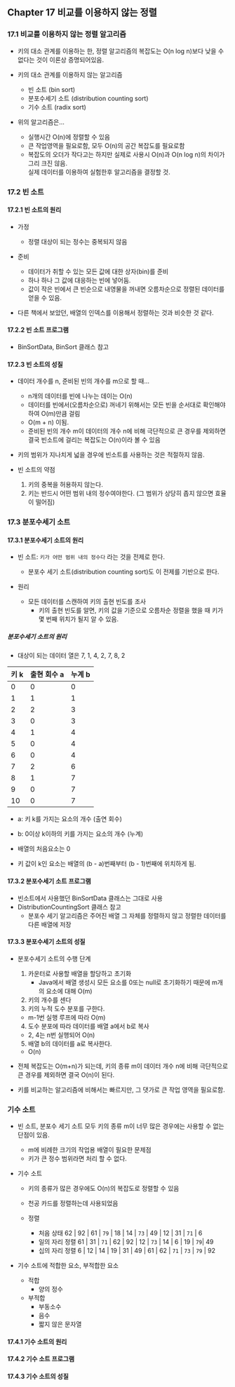 ##  Chapter 17 비교를 이용하지 않는 정렬 

### 17.1 비교를 이용하지 않는 정렬 알고리즘
* 키의 대소 관계를 이용하는 한, 정렬 알고리즘의 복잡도는 O(n log n)보다 낮을 수 없다는 것이 이론상 증명되어있음.
* 키의 대소 관계를 이용하지 않는 알고리즘
    * 빈 소트 (bin sort)
    * 분포수세기 소트 (distribution counting sort)
    * 기수 소트 (radix sort)
    
* 위의 알고리즘은...
    * 실행시간 O(n)에 정렬할 수 있음
    * 큰 작업영역을 필요로함, 모두 O(n)의 공간 복잡도를 필요로함
    * 복잡도의 오더가 작다고는 하지만 실제로 사용시 O(n)과 O(n log n)의 차이가 그리 크진 않음.  
      실제 데이터를 이용하여 실험한후 알고리즘을 결정할 것.    

      
### 17.2 빈 소트

#### 17.2.1 빈 소트의 원리
* 가정
    * 정렬 대상이 되는 정수는 중복되지 않음
    
* 준비
    * 데이터가 취할 수 있는 모든 값에 대한 상자(bin)를 준비 
    * 하나 하나 그 값에 대응하는 빈에 넣어둠.
    * 값이 작은 빈에서 큰 빈순으로 내영물을 꺼내면 오름차순으로 정렬된 데이터를 얻을 수 있음.
    
* 다른 책에서 보았던, 배열의 인덱스를 이용해서 정렬하는 것과 비슷한 것 같다.

#### 17.2.2 빈 소트 프로그램
* BinSortData, BinSort 클래스 참고


#### 17.2.3 빈 소트의 성질
* 데이터 개수를 n, 준비된 빈의 개수를 m으로 할 때...
  * n개의 데이터를 빈에 나누는 데이는 O(n)
  * 데이터를 빈에서(오름차순으로) 꺼네기 위해서는 모든 빈을 순서대로 확인해야하여 O(m)만큼 걸림
  * O(m + n) 이됨.
  * 준비된 빈의 개수 m이 데이터의 개수 n에 비해 극단적으로 큰 경우를 제외하면 결국 빈소트에 걸리는 복잡도는 O(n)이라 볼 수 있음


* 키의 범위가 지나치게 넓을 경우에 빈소트를 사용하는 것은 적절하지 않음.

* 빈 소트의 약점
  1. 키의 중복을 허용하지 않는다.
  2. 키는 반드시 어떤 범위 내의 정수여야한다. (그 범위가 상당히 좁지 않으면 효율이 떨어짐)



### 17.3 분포수세기 소트

#### 17.3.1 분포수세기 소트의 원리

* 빈 소트: `키가 어떤 범위 내의 정수다` 라는 것을 전제로 한다.
  * 분포수 세기 소트(distribution counting sort)도 이 전제를 기반으로 한다.
  
* 원리
  * 모든 데이터를 스캔하여 키의 출현 빈도를 조사
    * 키의 출현 빈도를 알면, 키의 값을 기준으로 오름차순 정렬을 했을 때 키가 몇 번째 위치가 될지 알 수 있음.

##### 분포수세기 소트의 원리

* 대상이 되는 데이터 열은 7, 1, 4, 2, 7, 8, 2

| 키 k | 출현 회수 a | 누계 b |
| ---- | ----------- | ------ |
| 0    | 0           | 0      |
| 1    | 1           | 1      |
| 2    | 2           | 3      |
| 3    | 0           | 3      |
| 4    | 1           | 4      |
| 5    | 0           | 4      |
| 6    | 0           | 4      |
| 7    | 2           | 6      |
| 8    | 1           | 7      |
| 9    | 0           | 7      |
| 10   | 0           | 7      |

* a: 키 k를 가지는 요소의 개수 (출연 회수)
* b: 0이상 k이하의 키를 가지는 요소의 개수 (누계)
  
* 배열의 처음요소는 0
* 키 값이 k인 요소는 배열의 (b - a)번째부터 (b - 1)번째에 위치하게 됨.


#### 17.3.2 분포수세기 소트 프로그램
* 빈소트에서 사용했던 BinSortData 클래스는 그대로 사용
* DistributionCountingSort 클래스 참고
  * 분포수 세기 알고리즘은 주어진 배열 그 자체를 정렬하지 않고 정렬한 데이터를 다른 배열에 저장


#### 17.3.3 분포수세기 소트의 성질

* 분포수세기 소트의 수행 단계
  1. 카운터로 사용할 배열을 할당하고 초기화 
     * Java에서 배열 생성시 모든 요소를 0또는 null로 초기화하기 때문에 m개의 요소에 대해 O(m)
  2. 키의 개수를 센다
  3. 키의 누적 도수 분포를 구한다.
    * m-1번 실행 루프에 따라 O(m)
  4. 도수 분포에 따라 데이터를 배열 a에서 b로 복사
    * 2, 4는 n번 실행되어 O(n)   
  5. 배열 b의 데이터를 a로 복사한다.
    * O(n)

* 전체 복잡도는 O(m+n)가 되는데, 키의 종류 m이 데이터 개수 n에 비해 극단적으로 큰 경우를 제외하면 결국 O(n)이 된다.
* 키를 비교하는 알고리즘에 비해서는 빠르지만, 그 댓가로 큰 작업 영역을 필요로함.



### 기수 소트
* 빈 소트, 분포수 세기 소트 모두 키의 종류 m이 너무 많은 경우에는 사용할 수 없는 단점이 있음.
  * m에 비례한 크기의 작업용 배열이 필요한 문제점
  * 키가 큰 정수 범위라면 처리 할 수 없다.
  
* 기수 소트
  * 키의 종류가 많은 경우에도 O(n)의 복잡도로 정렬할 수 있음
  * 천공 카드를 정렬하는데 사용되었음
  
  * 정렬
    * 처음 상태
      62 | 92 | 61 | `79` | 18 | 14 | `73` | 49 | 12 | 31 | `71` | 6
    * 일의 자리 정렬
      61 | 31 | `71` | 62 | 92 | 12 | `73` | 14 | 6 | 19 | `79`| 49
    * 십의 자리 정렬
      6 | 12 | 14 | 19 | 31 | 49 | 61 | 62 | `71` | `73` | `79` | 92

* 기수 소트에 적합한 요소, 부적합한 요소
  * 적합
    * 양의 정수
  * 부적합
    * 부동소수    
    * 음수
    * 짧지 않은 문자열 
    

#### 17.4.1 기수 소트의 원리

#### 17.4.2 기수 소트 프로그램

#### 17.4.3 기수 소트의 성질


